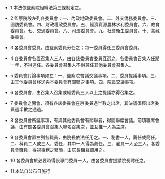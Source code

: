 * 1 本法依監察院組織法第三條制定之。

* 2 監察院設左列各委員會：一、內政地政委員會。二、外交僑務委員會。三、國防委員會。四、財政糧政委員會。五、經濟資源農林水利委員會。六、教育委員會。七、交通委員會。八、司法委員會。九、社會衛生委員會。十、蒙藏委員會。

* 3 各委員會委員，由監察委員分任之；每一委員得任三委員會委員。

* 4 各委員會各置召集人三人，由各該委員會委員互選之。各委員會召集人任期一年，不得連任。各委員會召集人不得兼任其他委員會召集人。

* 5 委員會討論事項如左：一、監察院會議交議事項。二、委員提議事項。三、由其他委員會移送與本委員會有關聯之事項。四、院長交議事項。

* 6 各委員會，由召集人召集或經委員三人以上之提議亦得召集之。

* 7 委員會之開會，須有各該委員會在京委員過半數之出席，其決議須經出席委員過半數之通過。

* 8 各委員會所議事項，有與其他委員會有關聯者，得開聯席會議。前項聯席會議，由有關各委員會召集人聯名召集之，並互推一人為主席。

* 9 各委員會置左列各職員，由院長依法任用之。一、秘書一人，薦任或簡任。二、科員二人或三人，委任，其中一人得為薦任。三、雇員一人至三人。各委員會職員，得視事務之繁簡，由院長相互調用之。

* 10 各委員會於必要時得設專門委員一人，由各委員會提請院長聘任之。

* 11 本法自公布日施行

